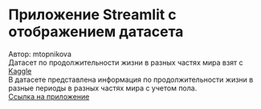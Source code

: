 # Приложение Streamlit c отображением датасета
Автор: mtopnikova \
Датасет по продолжительности жизни в разных частях мира взят с [Kaggle](https://www.kaggle.com/datasets/utkarshxy/who-worldhealth-statistics-2020-complete) \
В датасете представлена информация по продолжительности жизни в разные периоды в разных частях мира с учетом пола. \
[Ссылка на приложение](https://lifeexpectancyapp-yikr97i3ced9zevkhatozq.streamlit.app/)
